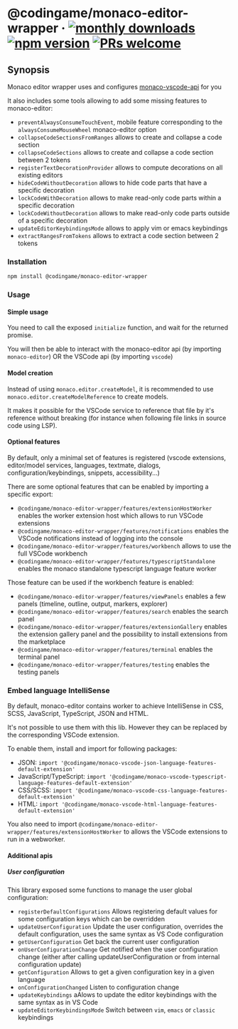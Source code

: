 # @codingame/monaco-editor-wrapper &middot; [![monthly downloads](https://img.shields.io/npm/dm/@codingame/monaco-editor-wrapper)](https://www.npmjs.com/package/@codingame/monaco-editor-wrapper) [![npm version](https://img.shields.io/npm/v/@codingame/monaco-editor-wrapper.svg?style=flat)](https://www.npmjs.com/package/@codingame/monaco-editor-wrapper) [![PRs welcome](https://img.shields.io/badge/PRs-welcome-brightgreen.svg)](https://github.com/codingame/monaco-editor-wrapper/pulls)

## Synopsis
Monaco editor wrapper uses and configures [monaco-vscode-api](https://www.npmjs.com/package/@codingame/monaco-vscode-api) for you

It also includes some tools allowing to add some missing features to monaco-editor:
- `preventAlwaysConsumeTouchEvent`, mobile feature corresponding to the `alwaysConsumeMouseWheel` monaco-editor option
- `collapseCodeSectionsFromRanges` allows to create and collapse a code section
- `collapseCodeSections` allows to create and collapse a code section between 2 tokens
- `registerTextDecorationProvider` allows to compute decorations on all existing editors
- `hideCodeWithoutDecoration` allows to hide code parts that have a specific decoration
- `lockCodeWithDecoration` allows to make read-only code parts within a specific decoration
- `lockCodeWithoutDecoration` allows to make read-only code parts outside of a specific decoration
- `updateEditorKeybindingsMode` allows to apply vim or emacs keybindings
- `extractRangesFromTokens` allows to extract a code section between 2 tokens

### Installation

```bash
npm install @codingame/monaco-editor-wrapper
```

### Usage

#### Simple usage

You need to call the exposed `initialize` function, and wait for the returned promise.

You will then be able to interact with the monaco-editor api (by importing `monaco-editor`) OR the VSCode api (by importing `vscode`)

#### Model creation

Instead of using `monaco.editor.createModel`, it is recommended to use `monaco.editor.createModelReference` to create models.

It makes it possible for the VSCode service to reference that file by it's reference without breaking (for instance when following file links in source code using LSP).

#### Optional features

By default, only a minimal set of features is registered (vscode extensions, editor/model services, languages, textmate, dialogs, configuration/keybindings, snippets, accessibility...)

There are some optional features that can be enabled by importing a specific export:
- `@codingame/monaco-editor-wrapper/features/extensionHostWorker` enables the worker extension host which allows to run VSCode extensions
- `@codingame/monaco-editor-wrapper/features/notifications` enables the VSCode notifications instead of logging into the console
- `@codingame/monaco-editor-wrapper/features/workbench` allows to use the full VSCode workbench
- `@codingame/monaco-editor-wrapper/features/typescriptStandalone` enables the monaco standalone typescript language feature worker

Those feature can be used if the workbench feature is enabled:
- `@codingame/monaco-editor-wrapper/features/viewPanels` enables a few panels (timeline, outline, output, markers, explorer)
- `@codingame/monaco-editor-wrapper/features/search` enables the search panel
- `@codingame/monaco-editor-wrapper/features/extensionGallery` enables the extension gallery panel and the possibility to install extensions from the marketplace
- `@codingame/monaco-editor-wrapper/features/terminal` enables the terminal panel
- `@codingame/monaco-editor-wrapper/features/testing` enables the testing panels

### Embed language IntelliSense

By default, monaco-editor contains worker to achieve IntelliSense in CSS, SCSS, JavaScript, TypeScript, JSON and HTML.

It's not possible to use them with this lib.
However they can be replaced by the corresponding VSCode extension.

To enable them, install and import for following packages:
- JSON: `import '@codingame/monaco-vscode-json-language-features-default-extension'`
- JavaScript/TypeScript: `import '@codingame/monaco-vscode-typescript-language-features-default-extension'`
- CSS/SCSS: `import '@codingame/monaco-vscode-css-language-features-default-extension'`
- HTML: `import '@codingame/monaco-vscode-html-language-features-default-extension'`

You also need to import `@codingame/monaco-editor-wrapper/features/extensionHostWorker` to allows the VSCode extensions to run in a webworker.

#### Additional apis

##### User configuration

This library exposed some functions to manage the user global configuration:
- `registerDefaultConfigurations` Allows registering default values for some configuration keys which can be overridden
- `updateUserConfiguration` Update the user configuration, overrides the default configuration, uses the same syntax as VS Code configuration
- `getUserConfiguration` Get back the current user configuration
- `onUserConfigurationChange` Get notified when the user configuration change (either after calling updateUserConfiguration or from internal configuration update)
- `getConfiguration` Allows to get a given configuration key in a given language
- `onConfigurationChanged` Listen to configuration change
- `updateKeybindings` aAlows to update the editor keybindings with the same syntax as in VS Code
- `updateEditorKeybindingsMode` Switch between `vim`, `emacs` or `classic` keybindings
